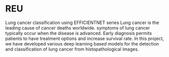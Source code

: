 # REU
Lung cancer classification using   EFFICIENTNET  series 
Lung cancer is the leading cause of cancer deaths worldwide. symptoms of lung cancer typically occur when the disease is advanced. Early diagnosis  permits patients to have treatment options and increase survival rate. In this   project, we have developed various deep learning based models for the detection and classification  of lung cancer from histopathological images. 
